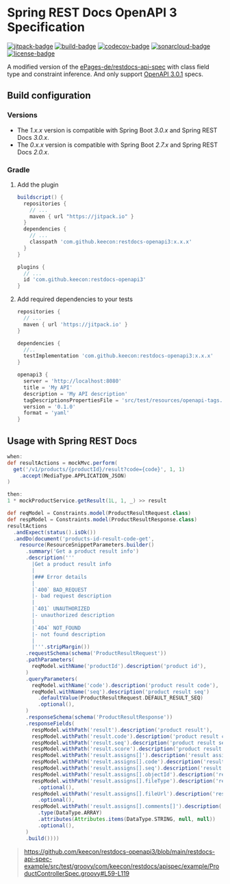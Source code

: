 # Spring REST Docs OpenAPI 3 Specification

[![jitpack-badge]](https://jitpack.io/#keecon/restdocs-openapi3)
[![build-badge]](https://github.com/keecon/restdocs-openapi3/actions/workflows/build.yml)
[![codecov-badge]](https://codecov.io/gh/keecon/restdocs-openapi3)
[![sonarcloud-badge]](https://sonarcloud.io/summary/new_code?id=keecon_restdocs-openapi3)
[![license-badge]](https://github.com/keecon/restdocs-openapi3/blob/main/LICENSE)

A modified version of the [ePages-de/restdocs-api-spec] with class field type and constraint inference.
And only support [OpenAPI 3.0.1] specs.

## Build configuration

### Versions

- The *1.x.x* version is compatible with Spring Boot *3.0.x* and Spring REST Docs *3.0.x*.
- The *0.x.x* version is compatible with Spring Boot *2.7.x* and Spring REST Docs *2.0.x*.

### Gradle

1. Add the plugin

    ```groovy
    buildscript() {
      repositories {
        // ...
        maven { url "https://jitpack.io" }
      }
      dependencies {
        // ...
        classpath 'com.github.keecon:restdocs-openapi3:x.x.x'
      }
    }

    plugins {
      // ...
      id 'com.github.keecon:restdocs-openapi3'
    }
    ```

2. Add required dependencies to your tests

    ```groovy
    repositories {
      // ...
      maven { url 'https://jitpack.io' }
    }

    dependencies {
      //..
      testImplementation 'com.github.keecon:restdocs-openapi3:x.x.x'
    }

    openapi3 {
      server = 'http://localhost:8080'
      title = 'My API'
      description = 'My API description'
      tagDescriptionsPropertiesFile = 'src/test/resources/openapi-tags.yml'
      version = '0.1.0'
      format = 'yaml'
    }
    ```

## Usage with Spring REST Docs

```groovy
when:
def resultActions = mockMvc.perform(
  get('/v1/products/{productId}/result?code={code}', 1, 1)
    .accept(MediaType.APPLICATION_JSON)
)

then:
1 * mockProductService.getResult(1L, 1, _) >> result

def reqModel = Constraints.model(ProductResultRequest.class)
def respModel = Constraints.model(ProductResultResponse.class)
resultActions
  .andExpect(status().isOk())
  .andDo(document('products-id-result-code-get',
    resource(ResourceSnippetParameters.builder()
      .summary('Get a product result info')
      .description('''
        |Get a product result info
        |
        |### Error details
        |
        |`400` BAD_REQUEST
        |- bad request description
        |
        |`401` UNAUTHORIZED
        |- unauthorized description
        |
        |`404` NOT_FOUND
        |- not found description
        |
        |'''.stripMargin())
      .requestSchema(schema('ProductResultRequest'))
      .pathParameters(
        reqModel.withName('productId').description('product id'),
      )
      .queryParameters(
        reqModel.withName('code').description('product result code'),
        reqModel.withName('seq').description('product result seq')
          .defaultValue(ProductResultRequest.DEFAULT_RESULT_SEQ)
          .optional(),
      )
      .responseSchema(schema('ProductResultResponse'))
      .responseFields(
        respModel.withPath('result').description('product result'),
        respModel.withPath('result.code').description('product result code'),
        respModel.withPath('result.seq').description('product result seq'),
        respModel.withPath('result.score').description('product result score'),
        respModel.withPath('result.assigns[]').description('result assign object list'),
        respModel.withPath('result.assigns[].code').description('result assign code'),
        respModel.withPath('result.assigns[].seq').description('result assign seq'),
        respModel.withPath('result.assigns[].objectId').description('result assign object id'),
        respModel.withPath('result.assigns[].fileType').description('result assign file type')
          .optional(),
        respModel.withPath('result.assigns[].fileUrl').description('result assign file url')
          .optional(),
        respModel.withPath('result.assigns[].comments[]').description('result assign comment list')
          .type(DataType.ARRAY)
          .attributes(Attributes.items(DataType.STRING, null, null))
          .optional(),
      )
      .build())))
```

> https://github.com/keecon/restdocs-openapi3/blob/main/restdocs-api-spec-example/src/test/groovy/com/keecon/restdocs/apispec/example/ProductControllerSpec.groovy#L59-L119

[jitpack-badge]: https://jitpack.io/v/keecon/restdocs-openapi3.svg

[build-badge]: https://github.com/keecon/restdocs-openapi3/actions/workflows/build.yml/badge.svg

[codecov-badge]: https://codecov.io/gh/keecon/restdocs-openapi3/branch/main/graph/badge.svg?token=TRQZ6GOVK4

[sonarcloud-badge]: https://sonarcloud.io/api/project_badges/measure?project=keecon_restdocs-openapi3&metric=alert_status

[license-badge]: https://img.shields.io/github/license/keecon/restdocs-openapi3.svg

[ePages-de/restdocs-api-spec]: https://github.com/ePages-de/restdocs-api-spec

[OpenAPI 3.0.1]: https://github.com/OAI/OpenAPI-Specification/blob/master/versions/3.0.1.md
